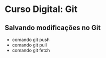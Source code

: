 # Curso Digital: Git

## Salvando modificações no Git

- comando git push
- comando git pull
- comando git fetch
